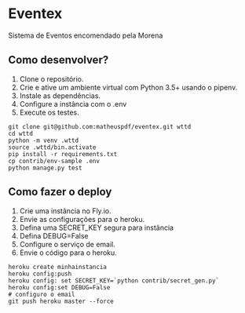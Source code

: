 # Eventex

Sistema de Eventos encomendado pela Morena


## Como desenvolver?
1. Clone o repositório.
2. Crie e ative um ambiente virtual com Python 3.5+ usando o pipenv.
3. Instale as dependências.
4. Configure a instância com o .env
5. Execute os testes.

```console
git clone git@github.com:matheuspdf/eventex.git wttd
cd wttd
python -m venv .wttd
source .wttd/bin.activate
pip install -r requirements.txt
cp contrib/env-sample .env
python manage.py test
```

## Como fazer o deploy

1. Crie uma instância no Fly.io.
2. Envie as configurações para o heroku. 
3. Defina uma SECRET_KEY segura para instância
4. Defina DEBUG=False
5. Configure o serviço de email.
6. Envie o código para o heroku.
```console
heroku create minhainstancia
heroku config:push
heroku config: set SECRET_KEY=`python contrib/secret_gen.py`
heroku config:set DEBUG=False
# configuro o email
git push heroku master --force
```